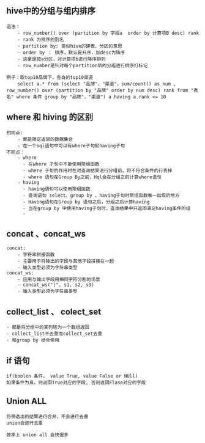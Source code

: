 ## hive中的分组与组内排序
    语法：  
        - row_number() over (partition by 字段a  order by 计算项B desc) rank 
        - rank 为排序的别名
        - partition by: 类似hive的建表、分区的意思
        - order by ： 排序，默认是升序，加desc为降序
        - 这里是按a分区，对计算项b进行降序排列
        - row_number是针对每个partition后的分组进行排序打标记

    例子：取top10品牌下，各自的top10渠道
        select a.* from (select "品牌"，"渠道"，sum/count() as num , row_number() over (partition by "品牌" order by num desc) rank from "表名" where 条件 group by "品牌"，"渠道") a having a.rank <= 10

## where 和 hiving 的区别
    相同点: 
        - 都是限定返回的数据集合
        - 在一个sql语句中可以有where子句和having子句
    不同点：
        - where
          - 在where 子句中不能使用聚组函数
          - where 子句的作用时在对查询结果进行分组前，将不符合条件的行丢掉
          - where 语句在Group By之前，Hql会在分组之前计算where语句
        - having
          - having语句可以使用聚组函数
          - 查询语句 select、group by 、having子句时聚组函数唯一出现的地方
          - Having语句在Group by 语句之后，分组之后计算having
          - 当在group by 中使用having子句时，查询结果中只返回满足having条件的组
          - 

    
## concat 、concat_ws
    concat:
        - 字符串拼接函数
        - 主要用于将输出的字段与其他字段拼接在一起
        - 输入类型必须为字符串类型
    concat_ws:
        - 应用与输出字段用相同字符分割的场景
        - concat_ws("|", s1, s2, s3)
        - 输入类型必须为字符串类型

## collect_list 、 colect_set
    - 都是将分组中的某列转为一个数组返回
    - collect_list不去重而collect_set去重
    - 和group by 结合使用

## if 语句
    if(boolen 条件， value True, value False or NUll)
    如果条件为真，则返回True对应的字段, 否则返回Flase对应的字段

## Union ALL 
    将筛选出的结果进行合并，不会进行去重
    union会进行去重

    效率上 union all 会快很多